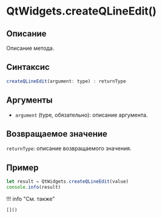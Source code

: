 # QtWidgets.createQLineEdit()

## Описание
Описание метода.

## Синтаксис
```javascript
createQLineEdit(argument: type) : returnType
```

## Аргументы
- `argument` (type, обязательно): описание аргумента.

## Возвращаемое значение
`returnType`: описание возвращаемого значения.

## Пример
```javascript linenums="1"
let result = QtWidgets.createQLineEdit(value)
console.info(result)
```

!!! info "См. также"

    []()

